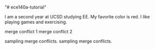 "# ece140a-tutorial" 

I am a second year at UCSD studying EE. 
My favorite color is red. 
I like playing games and exercising.

merge conflict 1
merge conflict 2

sampling merge conflicts.
sampling merge conflicts.
